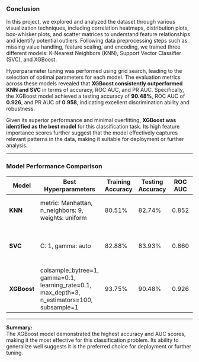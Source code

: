 ### **Conclusion**

In this project, we explored and analyzed the dataset through various visualization techniques, including correlation heatmaps, distribution plots, box-whisker plots, and scatter matrices to understand feature relationships and identify potential outliers. Following data preprocessing steps such as missing value handling, feature scaling, and encoding, we trained three different models: K-Nearest Neighbors (KNN), Support Vector Classifier (SVC), and XGBoost.

Hyperparameter tuning was performed using grid search, leading to the selection of optimal parameters for each model. The evaluation metrics across these models revealed that **XGBoost consistently outperformed KNN and SVC** in terms of accuracy, ROC AUC, and PR AUC. Specifically, the XGBoost model achieved a testing accuracy of **90.48%**, ROC AUC of **0.926**, and PR AUC of **0.958**, indicating excellent discrimination ability and robustness.

Given its superior performance and minimal overfitting, **XGBoost was identified as the best model** for this classification task. Its high feature importance scores further suggest that the model effectively captures relevant patterns in the data, making it suitable for deployment or further analysis.

---

### **Model Performance Comparison**

| Model        | Best Hyperparameters                                                                 | Training Accuracy | Testing Accuracy | ROC AUC | PR AUC | Remarks                                    |
|--------------|--------------------------------------------------------------------------------------|---------------------|------------------|---------|--------|--------------------------------------------|
| **KNN**    | metric: Manhattan, n_neighbors: 9, weights: uniform                                | 80.51%             | 82.74%          | 0.852  | 0.919 | Moderate performance, sensitive to outliers |
| **SVC**    | C: 1, gamma: auto                                                                   | 82.88%             | 83.93%          | 0.860  | 0.923 | Slightly better than KNN, still room for improvement |
| **XGBoost**| colsample_bytree=1, gamma=0.1, learning_rate=0.1, max_depth=3, n_estimators=100, subsample=1 | 93.75%             | 90.48%          | 0.926  | 0.958 | Best overall performance, robust and reliable |

---

**Summary:**  
The XGBoost model demonstrated the highest accuracy and AUC scores, making it the most effective for this classification problem. Its ability to generalize well suggests it is the preferred choice for deployment or further tuning.
